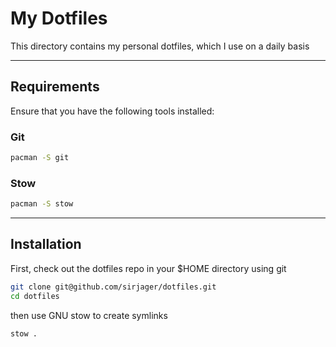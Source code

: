 # My Dotfiles

This directory contains my personal dotfiles, which I use on a daily basis

---

## Requirements

Ensure that you have the following tools installed:

### Git

```bash
pacman -S git
```

### Stow

```bash
pacman -S stow
```

---

## Installation

First, check out the dotfiles repo in your $HOME directory using git

```bash
git clone git@github.com/sirjager/dotfiles.git
cd dotfiles
```

then use GNU stow to create symlinks

```bash
stow .
```
